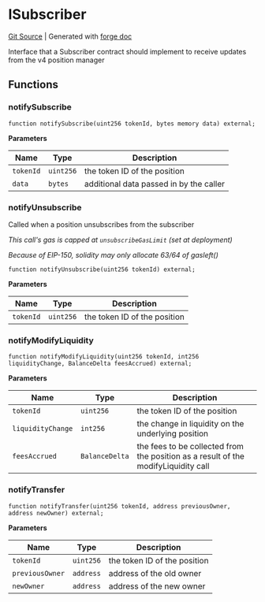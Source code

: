 # ISubscriber
[Git Source](https://github.com/Uniswap/v4-periphery/blob/47e3c30ae8a0d7c086bf3e41bd0e7e3a854e280b/src/interfaces/ISubscriber.sol)
| Generated with [forge doc](https://book.getfoundry.sh/reference/forge/forge-doc)

Interface that a Subscriber contract should implement to receive updates from the v4 position manager


## Functions
### notifySubscribe


```solidity
function notifySubscribe(uint256 tokenId, bytes memory data) external;
```
**Parameters**

|Name|Type|Description|
|----|----|-----------|
|`tokenId`|`uint256`|the token ID of the position|
|`data`|`bytes`|additional data passed in by the caller|


### notifyUnsubscribe

Called when a position unsubscribes from the subscriber

*This call's gas is capped at `unsubscribeGasLimit` (set at deployment)*

*Because of EIP-150, solidity may only allocate 63/64 of gasleft()*


```solidity
function notifyUnsubscribe(uint256 tokenId) external;
```
**Parameters**

|Name|Type|Description|
|----|----|-----------|
|`tokenId`|`uint256`|the token ID of the position|


### notifyModifyLiquidity


```solidity
function notifyModifyLiquidity(uint256 tokenId, int256 liquidityChange, BalanceDelta feesAccrued) external;
```
**Parameters**

|Name|Type|Description|
|----|----|-----------|
|`tokenId`|`uint256`|the token ID of the position|
|`liquidityChange`|`int256`|the change in liquidity on the underlying position|
|`feesAccrued`|`BalanceDelta`|the fees to be collected from the position as a result of the modifyLiquidity call|


### notifyTransfer


```solidity
function notifyTransfer(uint256 tokenId, address previousOwner, address newOwner) external;
```
**Parameters**

|Name|Type|Description|
|----|----|-----------|
|`tokenId`|`uint256`|the token ID of the position|
|`previousOwner`|`address`|address of the old owner|
|`newOwner`|`address`|address of the new owner|


